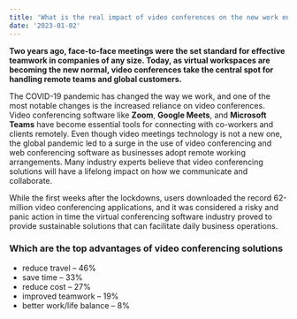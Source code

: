 ```yaml
---
title: 'What is the real impact of video conferences on the new work environment?'
date: '2023-01-02'
---
```


**Two years ago, face-to-face meetings were the set standard for effective teamwork in companies of any size. Today, as virtual workspaces are becoming the new normal, video conferences take the central spot for handling remote teams and global customers.**

The COVID-19 pandemic has changed the way we work, and one of the most notable changes is the increased reliance on video conferences. Video conferencing software like **Zoom**, **Google Meets**, and **Microsoft Teams** have become essential tools for connecting with co-workers and clients remotely. Even though video meetings technology is not a new one, the global pandemic led to a surge in the use of video conferencing and web conferencing software as businesses adopt remote working arrangements. Many industry experts believe that video conferencing solutions will have a lifelong impact on how we communicate and collaborate.

While the first weeks after the lockdowns, users downloaded the record 62-million video conferencing applications, and it was considered a risky and panic action in time the virtual conferencing software industry proved to provide sustainable solutions that can facilitate daily business operations.

### Which are the top advantages of video conferencing solutions
- reduce travel – 46%
- save time – 33%
- reduce cost – 27%
- improved teamwork – 19%
- better work/life balance – 8%

